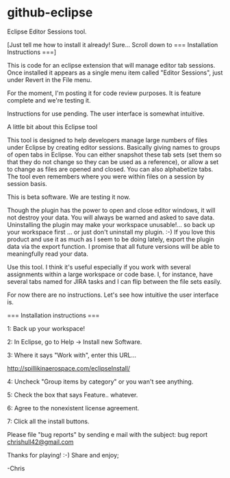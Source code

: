 # github-eclipse

Eclipse Editor Sessions tool.

[Just tell me how to install it already!  Sure... Scroll down to === Installation Instructions ===]

This is code for an eclipse extension that will manage editor tab sessions.  Once installed it appears as a single menu item called "Editor Sessions", just under Revert in the File menu.

For the moment, I'm posting it for code review purposes.  It is feature complete and we're testing it. 

Instructions for use pending.  The user interface is somewhat intuitive.

A little bit about this Eclipse tool

This tool is designed to help developers manage large numbers of files under Eclipse by creating editor sessions.  Basically giving names to groups of open tabs in Eclipse.  You can either snapshot these tab sets (set them so that they do not change so they can be used as a reference), or allow a set to change as files are opened and closed.  You can also alphabetize tabs. The tool even remembers where you were within files on a session by session basis.

This is beta software.  We are testing it now.

Though the plugin has the power to open and close editor windows, it will not destroy your data.  You will always be warned and asked to save data.   Uninstalling the plugin may make your workspace unusable!... so back up your workspace first   ... or just don't uninstall my plugin.  :-)   If you love this product and use it as much as I seem to be doing lately, export the plugin data via the export function.  I promise that all future versions will be able to meaningfully read your data. 

Use this tool.  I think it's useful especially if you work with several assignments within a large workspace or code base.  I, for instance, have several tabs named for JIRA tasks and I can flip between the file sets easily.

For now there are no instructions.  Let's see how intuitive the user interface is.


=== Installation instructions ===

1: Back up your workspace!

2: In Eclipse, go to Help -> Install new Software.

3: Where it says "Work with", enter this URL...  

http://spillikinaerospace.com/eclipseInstall/

4: Uncheck "Group items by category" or you wan't see anything.

5: Check the box that says Feature.. whatever.

6: Agree to the nonexistent license agreement.

7: Click all the install buttons.

Please file "bug reports" by sending e mail with the subject: bug report  chrishull42@gmail.com


Thanks for playing!  :-)
Share and enjoy;

-Chris
